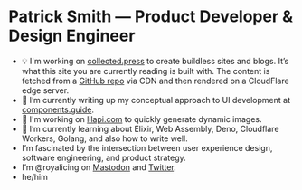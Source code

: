 # Patrick Smith — Product Developer & Design Engineer

- 💡 I'm working on [collected.press](https://collected.press/) to create buildless sites and blogs. It’s what this site you are currently reading is built with. The content is fetched from a [GitHub repo](https://github.com/RoyalIcing/RoyalIcing) via CDN and then rendered on a CloudFlare edge server.
- 🔭 I’m currently writing up my conceptual approach to UI development at [components.guide](https://components.guide/).
- 🐝 I'm working on [lilapi.com](https://lilapi.com/) to quickly generate dynamic images.
- 🌱 I’m currently learning about Elixir, Web Assembly, Deno, Cloudflare Workers, Golang, and also how to write well.
- I’m fascinated by the intersection between user experience design, software engineering, and product strategy.
- I’m @royalicing on [Mastodon](http://hachyderm.io/@royalicing) and [Twitter](https://twitter.com/royalicing).
- he/him
